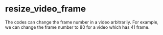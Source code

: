# resize_video_frame
The codes can change the frame number in a video arbitrarily. For example, we can change the frame number to 80 for a video which has 41 frame.
